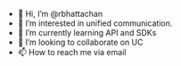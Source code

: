 - 👋 Hi, I’m @rbhattachan
- 👀 I’m interested in unified communication.
- 🌱 I’m currently learning API and SDKs
- 💞️ I’m looking to collaborate on UC
- 📫 How to reach me via email

<!---
rbhattachan/rbhattachan is a ✨ special ✨ repository because its `README.md` (this file) appears on your GitHub profile.
You can click the Preview link to take a look at your changes.
--->
